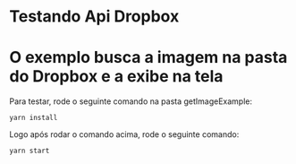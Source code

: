 # Testando Api Dropbox

# O exemplo busca a imagem na pasta do Dropbox e a exibe na tela

Para testar, rode o seguinte comando na pasta getImageExample:

```
yarn install
```


Logo após rodar o comando acima, rode o seguinte comando:

```
yarn start
```
